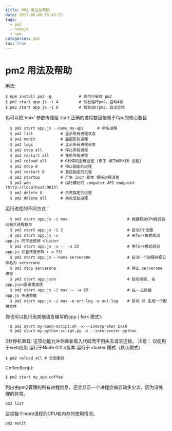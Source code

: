 ```yaml
---
title: PM2 用法及帮助
date: 2017-06-06 15:43:27
tags:
  - pm2
  - nodejs
  - npm
categories: pm2
toc: true
---
```


# 	pm2 用法及帮助

用法:

    $ npm install pm2 -g            # 命令行安装 pm2
    $ pm2 start app.js -i 4         # 后台运行pm2，启动4核
    $ pm2 start app.js -i 0         # 后台运行pm2，启动全核

也可以把'max' 参数传递给 start
正确的进程数目依赖于Cpu的核心数目

      $ pm2 start app.js --name my-api      # 命名进程
      $ pm2 list            # 显示所有进程状态
      $ pm2 monit           # 监视所有进程
      $ pm2 logs            # 显示所有进程日志
      $ pm2 stop all        # 停止所有进程
      $ pm2 restart all     # 重启所有进程
      $ pm2 reload all      # 0秒停机重载进程 (用于 NETWORKED 进程)
      $ pm2 stop 0          # 停止指定的进程
      $ pm2 restart 0       # 重启指定的进程
      $ pm2 startup         # 产生 init 脚本 保持进程活着
      $ pm2 web             # 运行健壮的 computer API endpoint (http://localhost:9615)
      $ pm2 delete 0        # 杀死指定的进程
      $ pm2 delete all      # 杀死全部进程

运行进程的不同方式：

      $ pm2 start app.js -i max                          # 根据有效CPU数目启动最大进程数目
      $ pm2 start app.js -i 3                            # 启动3个进程
      $ pm2 start app.js -x                              # 用fork模式启动 app.js 而不是使用 cluster
      $ pm2 start app.js -x -- -a 23                     # 用fork模式启动 app.js 并且传递参数 (-a 23)
      $ pm2 start app.js --name serverone                # 启动一个进程并把它命名为 serverone
      $ pm2 stop serverone                               # 停止 serverone 进程
      $ pm2 start app.json                               # 启动进程, 在 app.json里设置选项
      $ pm2 start app.js -i max -- -a 23                 # 在--之后给 app.js 传递参数
      $ pm2 start app.js -i max -e err.log -o out.log    # 启动 并 生成一个配置文件
你也可以执行用其他语言编写的app ( fork 模式):

      $ pm2 start my-bash-script.sh -x --interpreter bash
      $ pm2 start my-python-script.py -x --interpreter python

0秒停机重载:
这项功能允许你重新载入代码而不用失去请求连接。
注意：
仅能用于web应用
运行于Node 0.11.x版本
运行于 cluster 模式（默认模式）

    $ pm2 reload all # 全部重启

CoffeeScript:

    $ pm2 start my_app.coffee

列出由pm2管理的所有进程信息，还会显示一个进程会被启动多少次，因为没处理的异常。

    pm2 list

监视每个node进程的CPU和内存的使用情况。

    pm2 monit
